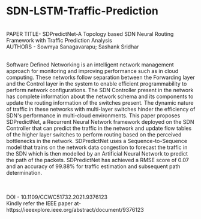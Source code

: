 # SDN-LSTM-Traffic-Prediction

<br> PAPER TITLE- SDPredictNet-A Topology based SDN Neural Routing Framework with Traffic Prediction Analysis
<br> AUTHORS - Sowmya Sanagavarapu; Sashank Sridhar
<br>
<br>
<p> Software Defined Networking is an intelligent network management approach for monitoring and improving performance such as in cloud computing. These networks follow separation between the Forwarding layer and the Control layer in the system to enable efficient programmability to perform network configurations. The SDN Controller present in the network has complete information about the network schema and its components to update the routing information of the switches present. The dynamic nature of traffic in these networks with multi-layer switches hinder the efficiency of SDN's performance in multi-cloud environments. This paper proposes SDPredictNet, a Recurrent Neural Network framework deployed on the SDN Controller that can predict the traffic in the network and update flow tables of the higher layer switches to perform routing based on the perceived bottlenecks in the network. SDPredictNet uses a Sequence-to-Sequence model that trains on the network data congestion to forecast the traffic in the SDN which is then modelled by an Artificial Neural Network to predict the path of the packets. SDPredictNet has achieved a RMSE score of 0.07 and an accuracy of 99.88% for traffic estimation and subsequent path determination.</p>
<br>
<br> DOI - 10.1109/CCWC51732.2021.9376123
<br> Kindly refer the IEEE paper at- https://ieeexplore.ieee.org/abstract/document/9376123
